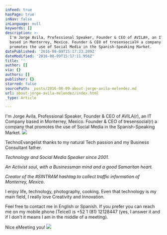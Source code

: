 ```yaml
---
inFeed: true
hasPage: true
inNav: false
inLanguage: null
keywords: []
description: >-
  I'm Jorge Avila, Professional Speaker, Founder & CEO of AVILA®, an IT Company
  based in Monterrey, Mexico. Founder & CEO of tresensocial® a company that
  promotes the use of Social Media in the Spanish-Speaking Market.
datePublished: '2016-08-09T15:17:23.209Z'
dateModified: '2016-08-09T15:17:11.956Z'
title: ''
author: []
via: {}
authors: []
publisher: {}
starred: false
sourcePath: _posts/2016-08-09-about-jorge-avila-melendez.md
url: about-jorge-avila-melendez/index.html
_type: Article

---
```

I'm Jorge Avila, Professional Speaker, Founder & CEO of AVILA(r), an IT Company based in Monterrey, Mexico. Founder & CEO of tresensocial(r) a company that promotes the use of Social Media in the Spanish-Speaking Market.
![](https://the-grid-user-content.s3-us-west-2.amazonaws.com/42ee8272-328e-4576-9751-b468df1bf22f.jpg)

TechnoEvangelist thanks to my natural Tech passion and my Business Consultant father.

_Technology and Social Media Speaker since 2001\._

_An Activist soul, with a Businessman mind and a good Samaritan heart._

_Creator of the \#SINTRAM hashtag to collect traffic information of Monterrey, Mexico._

I enjoy life, technology, photography, cooking. Even that technology is my main field, I really love Creativity and Innovation.

Feel free to contact me in English or Spanish. If you prefer you can reach me on my mobile phone (Telcel) is +52 1 (81) 12128447 (yes, I answer it and if I don't it means I am in the middle of a meeting).

Nice eMeeting you!
![](https://the-grid-user-content.s3-us-west-2.amazonaws.com/81fff590-f29a-4f5c-bebe-71116e00e53f.jpg)